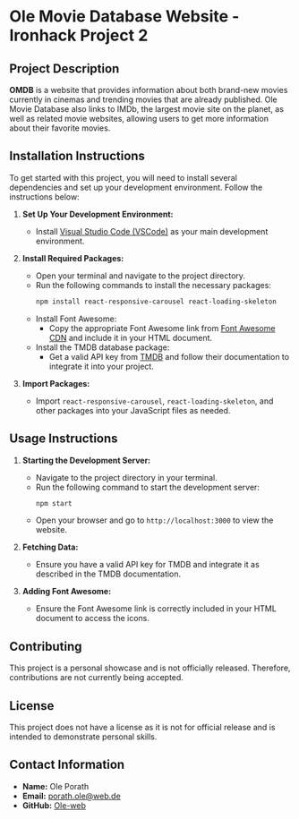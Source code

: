 # Ole Movie Database Website - Ironhack Project 2

## Project Description

**OMDB** is a website that provides information about both brand-new movies currently in cinemas and trending movies that are already published. Ole Movie Database also links to IMDb, the largest movie site on the planet, as well as related movie websites, allowing users to get more information about their favorite movies.

## Installation Instructions

To get started with this project, you will need to install several dependencies and set up your development environment. Follow the instructions below:

1. **Set Up Your Development Environment:**

   - Install [Visual Studio Code (VSCode)](https://code.visualstudio.com/) as your main development environment.

2. **Install Required Packages:**

   - Open your terminal and navigate to the project directory.
   - Run the following commands to install the necessary packages:
     ```bash
     npm install react-responsive-carousel react-loading-skeleton
     ```
   - Install Font Awesome:
     - Copy the appropriate Font Awesome link from [Font Awesome CDN](https://fontawesome.com/start) and include it in your HTML document.
   - Install the TMDB database package:
     - Get a valid API key from [TMDB](https://www.themoviedb.org/documentation/api) and follow their documentation to integrate it into your project.

3. **Import Packages:**
   - Import `react-responsive-carousel`, `react-loading-skeleton`, and other packages into your JavaScript files as needed.

## Usage Instructions

1. **Starting the Development Server:**

   - Navigate to the project directory in your terminal.
   - Run the following command to start the development server:
     ```bash
     npm start
     ```
   - Open your browser and go to `http://localhost:3000` to view the website.

2. **Fetching Data:**

   - Ensure you have a valid API key for TMDB and integrate it as described in the TMDB documentation.

3. **Adding Font Awesome:**
   - Ensure the Font Awesome link is correctly included in your HTML document to access the icons.

## Contributing

This project is a personal showcase and is not officially released. Therefore, contributions are not currently being accepted.

## License

This project does not have a license as it is not for official release and is intended to demonstrate personal skills.

## Contact Information

- **Name:** Ole Porath
- **Email:** [porath.ole@web.de](mailto:porath.ole@web.de)
- **GitHub:** [Ole-web](https://github.com/Ole-web)
